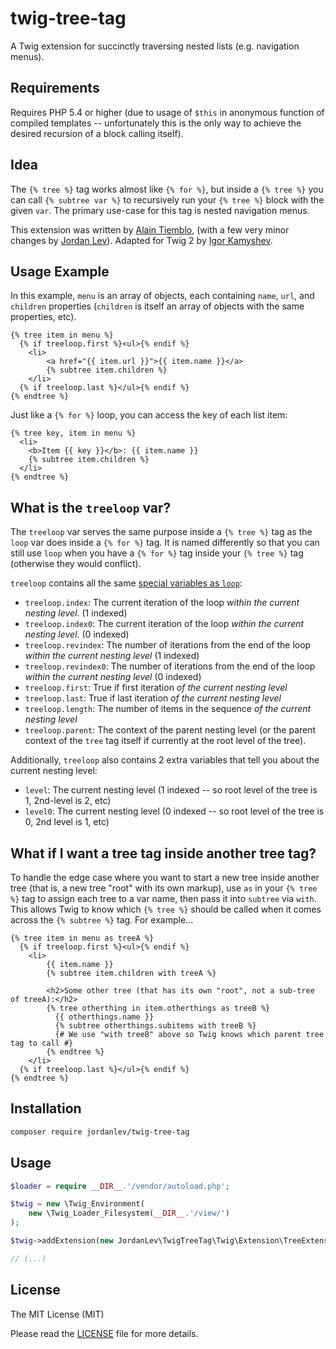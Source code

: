 # twig-tree-tag

A Twig extension for succinctly traversing nested lists (e.g. navigation menus).

## Requirements

Requires PHP 5.4 or higher (due to usage of `$this` in anonymous function of compiled templates -- unfortunately this is the only way to achieve the desired recursion of a block calling itself).

## Idea

The `{% tree %}` tag works almost like `{% for %}`, but inside a `{% tree %}` you can call `{% subtree var %}` to
recursively run your `{% tree %}` block with the given `var`. The primary use-case for this tag is nested navigation menus.

This extension was written by [Alain Tiemblo](https://github.com/ninsuo), (with a few very minor changes by [Jordan Lev](https://github.com/jordanlev)). Adapted for Twig 2 by [Igor Kamyshev](https://github.com/TheNovel).

## Usage Example

In this example, `menu` is an array of objects, each containing `name`, `url`, and `children` properties (`children` is itself an array of objects with the same properties, etc).

```jinja
{% tree item in menu %}
  {% if treeloop.first %}<ul>{% endif %}
    <li>
        <a href="{{ item.url }}">{{ item.name }}</a>
        {% subtree item.children %}
    </li>
  {% if treeloop.last %}</ul>{% endif %}
{% endtree %}
```

Just like a `{% for %}` loop, you can access the key of each list item:
```jinja
{% tree key, item in menu %}
  <li>
    <b>Item {{ key }}</b>: {{ item.name }}
    {% subtree item.children %}
  </li>
{% endtree %}
```

## What is the `treeloop` var?

The `treeloop` var serves the same purpose inside a `{% tree %}` tag as the `loop` var does inside a `{% for %}` tag. It is named differently so that you can still use `loop` when you have a `{% for %}` tag inside your `{% tree %}` tag (otherwise they would conflict).

`treeloop` contains all the same [special variables as `loop`](http://twig.sensiolabs.org/doc/2.x/tags/for.html#the-loop-variable):
 * `treeloop.index`: The current iteration of the loop *within the current nesting level*. (1 indexed)
 * `treeloop.index0`: The current iteration of the loop *within the current nesting level*. (0 indexed)
 * `treeloop.revindex`: The number of iterations from the end of the loop *within the current nesting level* (1 indexed)
 * `treeloop.revindex0`:  The number of iterations from the end of the loop *within the current nesting level* (0 indexed)
 * `treeloop.first`:  True if first iteration *of the current nesting level*
 * `treeloop.last`: True if last iteration *of the current nesting level*
 * `treeloop.length`: The number of items in the sequence *of the current nesting level*
 * `treeloop.parent`: The context of the parent nesting level (or the parent context of the `tree` tag itself if currently at the root level of the tree).

Additionally, `treeloop` also contains 2 extra variables that tell you about the current nesting level:
 * `level`: The current nesting level (1 indexed -- so root level of the tree is 1, 2nd-level is 2, etc)
 * `level0`: The current nesting level (0 indexed -- so root level of the tree is 0, 2nd level is 1, etc)


## What if I want a tree tag inside another tree tag?

To handle the edge case where you want to start a new tree inside another tree (that is, a new tree "root" with its own markup), use `as` in your `{% tree %}` tag to assign each tree to a var name, then pass it into `subtree` via `with`. This allows Twig to know which `{% tree %}` should be called when it comes across the `{% subtree %}` tag. For example...

```jinja
{% tree item in menu as treeA %}
  {% if treeloop.first %}<ul>{% endif %}
    <li>
        {{ item.name }}
        {% subtree item.children with treeA %}
        
        <h2>Some other tree (that has its own "root", not a sub-tree of treeA):</h2>
        {% tree otherthing in item.otherthings as treeB %}
          {{ otherthings.name }}
          {% subtree otherthings.subitems with treeB %}
          {# We use "with treeB" above so Twig knows which parent tree tag to call #}
        {% endtree %}
    </li>
  {% if treeloop.last %}</ul>{% endif %}
{% endtree %}
```

## Installation

```sh
composer require jordanlev/twig-tree-tag
```

## Usage

```php
$loader = require __DIR__.'/vendor/autoload.php';

$twig = new \Twig_Environment(
    new \Twig_Loader_Filesystem(__DIR__.'/view/')
);

$twig->addExtension(new JordanLev\TwigTreeTag\Twig\Extension\TreeExtension());

// (...)
```

## License

The MIT License (MIT)

Please read the [LICENSE](LICENSE) file for more details.
